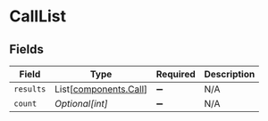 # CallList


## Fields

| Field                                                    | Type                                                     | Required                                                 | Description                                              |
| -------------------------------------------------------- | -------------------------------------------------------- | -------------------------------------------------------- | -------------------------------------------------------- |
| `results`                                                | List[[components.Call](../../models/components/call.md)] | :heavy_minus_sign:                                       | N/A                                                      |
| `count`                                                  | *Optional[int]*                                          | :heavy_minus_sign:                                       | N/A                                                      |